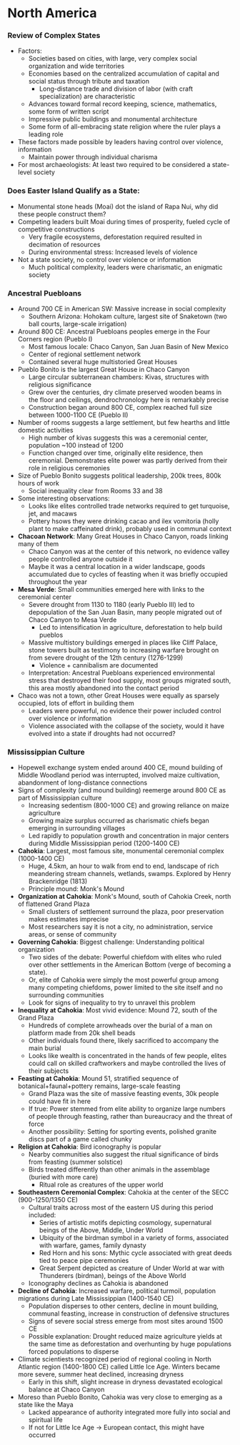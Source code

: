 # North America
### Review of Complex States
 - Factors:
	 - Societies based on cities, with large, very complex social organization and wide territories
	 - Economies based on the centralized accumulation of capital and social status through tribute and taxation
		 - Long-distance trade and division of labor (with craft specialization) are characteristic
	 - Advances toward formal record keeping, science, mathematics, some form of written script
	 - Impressive public buildings and monumental architecture
	 - Some form of all-embracing state religion where the ruler plays a leading role
 - These factors made possible by leaders having control over violence, information
	 - Maintain power through individual charisma
 - For most archaeologists: At least two required to be considered a state-level society

### Does Easter Island Qualify as a State:
 - Monumental stone heads (Moai) dot the island of Rapa Nui, why did these people construct them?
 - Competing leaders built Moai during times of prosperity, fueled cycle of competitive constructions
	 - Very fragile ecosystems, deforestation required resulted in decimation of resources
	 - During environmental stress: Increased levels of violence
 - Not a state society, no control over violence or information
	 - Much political complexity, leaders were charismatic, an enigmatic society

### Ancestral Puebloans
 - Around 700 CE in American SW: Massive increase in social complexity
	 - Southern Arizona: Hohokam culture, largest site of Snaketown (two ball courts, large-scale irrigation)
 - Around 800 CE: Ancestral Puebloans peoples emerge in the Four Corners region (Pueblo I)
	 - Most famous locale: Chaco Canyon, San Juan Basin of New Mexico
	 - Center of regional settlement network
	 - Contained several huge multistoried Great Houses
 - Pueblo Bonito is the largest Great House in Chaco Canyon
	 - Large circular subterranean chambers: Kivas, structures with religious significance
	 - Grew over the centuries, dry climate preserved wooden beams in the floor and ceilings, dendrochronology here is remarkably precise
	 - Construction began around 800 CE, complex reached full size between 1000-1100 CE (Pueblo II)
 - Number of rooms suggests a large settlement, but few hearths and little domestic activities
	 - High number of kivas suggests this was a ceremonial center, population ~100 instead of 1200
	 - Function changed over time, originally elite residence, then ceremonial. Demonstrates elite power was partly derived from their role in religious ceremonies
 - Size of Pueblo Bonito suggests political leadership, 200k trees, 800k hours of work
	 - Social inequality clear from Rooms 33 and 38
 - Some interesting observations:
	 - Looks like elites controlled trade networks required to get turquoise, jet, and macaws
	 - Pottery hsows they were drinking cacao and ilex vomitoria (holly plant to make caffeinated drink), probably used in communal context
 - **Chacoan Network**: Many Great Houses in Chaco Canyon, roads linking many of them
	 - Chaco Canyon was at the center of this network, no evidence valley people controlled anyone outside it
	 - Maybe it was a central location in a wider landscape, goods accumulated due to cycles of feasting when it was briefly occupied throughout the year
 - **Mesa Verde**: Small communities emerged here with links to the ceremonial center
	 - Severe drought from 1130 to 1180 (early Pueblo III) led to depopulation of the San Juan Basin, many people migrated out of Chaco Canyon to Mesa Verde
		 - Led to intensification in agriculture, deforestation to help build pueblos
	 - Massive multistory buildings emerged in places like Cliff Palace, stone towers built as testimony to increasing warfare brought on from severe drought of the 12th century (1276-1299)
		 - Violence + cannibalism are documented
	 - Interpretation: Ancestral Puebloans experienced environmental stress that destroyed their food supply, most groups migrated south, this area mostly abandoned into the contact period
 - Chaco was not a town, other Great Houses were equally as sparsely occupied, lots of effort in building them
	 - Leaders were powerful, no evidence their power included control over violence or information
	 - Violence associated with the collapse of the society, would it have evolved into a state if droughts had not occurred?

### Mississippian Culture
 - Hopewell exchange system ended around 400 CE, mound building of Middle Woodland period was interrupted, involved maize cultivation, abandonment of long-distance connections
 - Signs of complexity (and mound building) reemerge around 800 CE as part of Mississippian culture
	 - Increasing sedentism (800-1000 CE) and growing reliance on maize agriculture
	 - Growing maize surplus occurred as charismatic chiefs began emerging in surrounding villages
	 - Led rapidly to population growth and concentration in major centers during Middle Mississippian period (1200-1400 CE)
 - **Cahokia**: Largest, most famous site, monumental ceremonial complex (1000-1400 CE)
	 - Huge, 4.5km, an hour to walk from end to end, landscape of rich meandering stream channels, wetlands, swamps. Explored by Henry Brackenridge (1813)
	 - Principle mound: Monk's Mound
 - **Organization at Cahokia**: Monk's Mound, south of Cahokia Creek, north of flattened Grand Plaza
	 - Small clusters of settlement surround the plaza, poor preservation makes estimates imprecise
	 - Most researchers say it is not a city, no administration, service areas, or sense of community
 - **Governing Cahokia**: Biggest challenge: Understanding political organization
	 - Two sides of the debate: Powerful chiefdom with elites who ruled over other settlements in the American Bottom (verge of becoming a state).
	 - Or, elite of Cahokia were simply the most powerful group among many competing chiefdoms, power limited to the site itself and no surrounding communities
	 - Look for signs of inequality to try to unravel this problem
 - **Inequality at Cahokia**: Most vivid evidence: Mound 72, south of the Grand Plaza
	 - Hundreds of complete arrowheads over the burial of a man on platform made from 20k shell beads
	 - Other individuals found there, likely sacrificed to accompany the main burial
	 - Looks like wealth is concentrated in the hands of few people, elites could call on skilled craftworkers and maybe controlled the lives of their subjects
 - **Feasting at Cahokia**: Mound 51, stratified sequence of botanical+faunal+pottery remains, large-scale feasting
	 - Grand Plaza was the site of massive feasting events, 30k people could have fit in here
	 - If true: Power stemmed from elite ability to organize large numbers of people through feasting, rather than bureaucracy and the threat of force
	 - Another possibility: Setting for sporting events, polished granite discs part of a game called chunky
 - **Religion at Cahokia**: Bird iconography is popular
	 - Nearby communities also suggest the ritual significance of birds from feasting (summer solstice)
	 - Birds treated differently than other animals in the assemblage (buried with more care)
		 - Ritual role as creatures of the upper world
 - **Southeastern Ceremonial Complex**: Cahokia at the center of the SECC (900-1250/1350 CE)
	 - Cultural traits across most of the eastern US during this period included:
		 - Series of artistic motifs depicting cosmology, supernatural beings of the Above, Middle, Under World
		 - Ubiquity of the birdman symbol in a variety of forms, associated with warfare, games, family dynasty
		 - Red Horn and his sons: Mythic cycle associated with great deeds tied to peace pipe ceremonies
		 - Great Serpent depicted as creature of Under World at war with Thunderers (birdman), beings of the Above World
	 - Iconography declines as Cahokia is abandoned
 - **Decline of Cahokia**: Increased warfare, political turmoil, population migrations during Late Mississippian (1400-1540 CE)
	 - Population disperses to other centers, decline in mount building, communal feasting, increase in construction of defensive structures
	 - Signs of severe social stress emerge from most sites around 1500 CE
	 - Possible explanation: Drought reduced maize agriculture yields at the same time as deforestation and overhunting by huge populations forced populations to disperse
 - Climate scientiests recognized period of regional cooling in North Atlantic region (1400-1800 CE) called Little Ice Age. Winters became more severe, summer heat declined, increasing dryness
	 - Early in this shift, slight increase in dryness devastated ecological balance at Chaco Canyon
 - Moreso than Pueblo Bonito, Cahokia was very close to emerging as a state like the Maya
	 - Lacked appearance of authority integrated more fully into social and spiritual life
	 - If not for Little Ice Age -> European contact, this might have occurred


